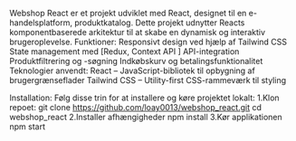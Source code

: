 Webshop React er et projekt udviklet med React, designet til en e-handelsplatform, produktkatalog. Dette projekt udnytter Reacts komponentbaserede arkitektur til at skabe en dynamisk og interaktiv brugeroplevelse.
Funktioner:
Responsivt design ved hjælp af Tailwind CSS
State management med [Redux, Context API ]
API-integration
Produktfiltrering og -søgning
Indkøbskurv og betalingsfunktionalitet
Teknologier anvendt:
React – JavaScript-bibliotek til opbygning af brugergrænseflader
Tailwind CSS – Utility-first CSS-rammeværk til styling

Installation:
Følg disse trin for at installere og køre projektet lokalt:
1.Klon repoet:
git clone https://github.com/loay0013/webshop_react.git
cd webshop_react
2.Installer afhængigheder
npm install
3.Kør applikationen
npm start





